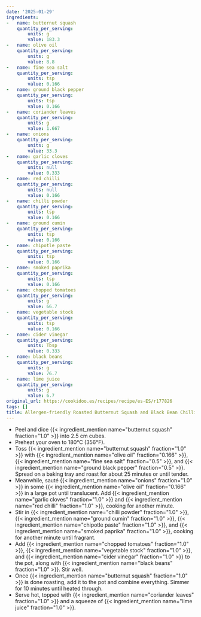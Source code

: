 ```yaml
---
date: '2025-01-29'
ingredients:
-   name: butternut squash
    quantity_per_serving:
        units: g
        value: 183.3
-   name: olive oil
    quantity_per_serving:
        units: g
        value: 8.8
-   name: fine sea salt
    quantity_per_serving:
        units: tsp
        value: 0.166
-   name: ground black pepper
    quantity_per_serving:
        units: tsp
        value: 0.166
-   name: coriander leaves
    quantity_per_serving:
        units: g
        value: 1.667
-   name: onions
    quantity_per_serving:
        units: g
        value: 33.3
-   name: garlic cloves
    quantity_per_serving:
        units: null
        value: 0.333
-   name: red chilli
    quantity_per_serving:
        units: null
        value: 0.166
-   name: chilli powder
    quantity_per_serving:
        units: tsp
        value: 0.166
-   name: ground cumin
    quantity_per_serving:
        units: tsp
        value: 0.166
-   name: chipotle paste
    quantity_per_serving:
        units: tsp
        value: 0.166
-   name: smoked paprika
    quantity_per_serving:
        units: tsp
        value: 0.166
-   name: chopped tomatoes
    quantity_per_serving:
        units: g
        value: 66.7
-   name: vegetable stock
    quantity_per_serving:
        units: tsp
        value: 0.166
-   name: cider vinegar
    quantity_per_serving:
        units: Tbsp
        value: 0.333
-   name: black beans
    quantity_per_serving:
        units: g
        value: 76.7
-   name: lime juice
    quantity_per_serving:
        units: g
        value: 6.7
original_url: https://cookidoo.es/recipes/recipe/es-ES/r177826
tags: []
title: Allergen-friendly Roasted Butternut Squash and Black Bean Chilli
---
```


- Peel and dice {{< ingredient_mention name="butternut squash" fraction="1.0" >}} into 2.5 cm cubes.
- Preheat your oven to 180°C (356°F).
- Toss {{< ingredient_mention name="butternut squash" fraction="1.0" >}} with {{< ingredient_mention name="olive oil" fraction="0.166" >}}, {{< ingredient_mention name="fine sea salt" fraction="0.5" >}}, and {{< ingredient_mention name="ground black pepper" fraction="0.5" >}}. Spread on a baking tray and roast for about 25 minutes or until tender.
- Meanwhile, sauté {{< ingredient_mention name="onions" fraction="1.0" >}} in some {{< ingredient_mention name="olive oil" fraction="0.166" >}} in a large pot until translucent. Add {{< ingredient_mention name="garlic cloves" fraction="1.0" >}} and {{< ingredient_mention name="red chilli" fraction="1.0" >}}, cooking for another minute.
- Stir in {{< ingredient_mention name="chilli powder" fraction="1.0" >}}, {{< ingredient_mention name="ground cumin" fraction="1.0" >}}, {{< ingredient_mention name="chipotle paste" fraction="1.0" >}}, and {{< ingredient_mention name="smoked paprika" fraction="1.0" >}}, cooking for another minute until fragrant.
- Add {{< ingredient_mention name="chopped tomatoes" fraction="1.0" >}}, {{< ingredient_mention name="vegetable stock" fraction="1.0" >}}, and {{< ingredient_mention name="cider vinegar" fraction="1.0" >}} to the pot, along with {{< ingredient_mention name="black beans" fraction="1.0" >}}. Stir well.
- Once {{< ingredient_mention name="butternut squash" fraction="1.0" >}} is done roasting, add it to the pot and combine everything. Simmer for 10 minutes until heated through.
- Serve hot, topped with {{< ingredient_mention name="coriander leaves" fraction="1.0" >}} and a squeeze of {{< ingredient_mention name="lime juice" fraction="1.0" >}}.